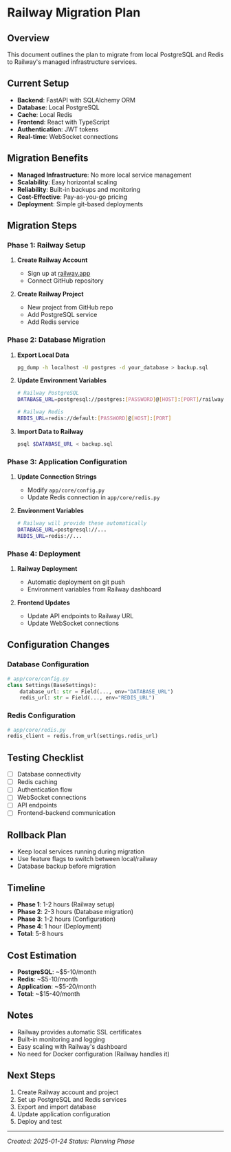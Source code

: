 # Railway Migration Plan

## Overview
This document outlines the plan to migrate from local PostgreSQL and Redis to Railway's managed infrastructure services.

## Current Setup
- **Backend**: FastAPI with SQLAlchemy ORM
- **Database**: Local PostgreSQL
- **Cache**: Local Redis
- **Frontend**: React with TypeScript
- **Authentication**: JWT tokens
- **Real-time**: WebSocket connections

## Migration Benefits
- **Managed Infrastructure**: No more local service management
- **Scalability**: Easy horizontal scaling
- **Reliability**: Built-in backups and monitoring
- **Cost-Effective**: Pay-as-you-go pricing
- **Deployment**: Simple git-based deployments

## Migration Steps

### Phase 1: Railway Setup
1. **Create Railway Account**
   - Sign up at [railway.app](https://railway.app)
   - Connect GitHub repository

2. **Create Railway Project**
   - New project from GitHub repo
   - Add PostgreSQL service
   - Add Redis service

### Phase 2: Database Migration
1. **Export Local Data**
   ```bash
   pg_dump -h localhost -U postgres -d your_database > backup.sql
   ```

2. **Update Environment Variables**
   ```bash
   # Railway PostgreSQL
   DATABASE_URL=postgresql://postgres:[PASSWORD]@[HOST]:[PORT]/railway
   
   # Railway Redis
   REDIS_URL=redis://default:[PASSWORD]@[HOST]:[PORT]
   ```

3. **Import Data to Railway**
   ```bash
   psql $DATABASE_URL < backup.sql
   ```

### Phase 3: Application Configuration
1. **Update Connection Strings**
   - Modify `app/core/config.py`
   - Update Redis connection in `app/core/redis.py`

2. **Environment Variables**
   ```bash
   # Railway will provide these automatically
   DATABASE_URL=postgresql://...
   REDIS_URL=redis://...
   ```

### Phase 4: Deployment
1. **Railway Deployment**
   - Automatic deployment on git push
   - Environment variables from Railway dashboard

2. **Frontend Updates**
   - Update API endpoints to Railway URL
   - Update WebSocket connections

## Configuration Changes

### Database Configuration
```python
# app/core/config.py
class Settings(BaseSettings):
    database_url: str = Field(..., env="DATABASE_URL")
    redis_url: str = Field(..., env="REDIS_URL")
```

### Redis Configuration
```python
# app/core/redis.py
redis_client = redis.from_url(settings.redis_url)
```

## Testing Checklist
- [ ] Database connectivity
- [ ] Redis caching
- [ ] Authentication flow
- [ ] WebSocket connections
- [ ] API endpoints
- [ ] Frontend-backend communication

## Rollback Plan
- Keep local services running during migration
- Use feature flags to switch between local/railway
- Database backup before migration

## Timeline
- **Phase 1**: 1-2 hours (Railway setup)
- **Phase 2**: 2-3 hours (Database migration)
- **Phase 3**: 1-2 hours (Configuration)
- **Phase 4**: 1 hour (Deployment)
- **Total**: 5-8 hours

## Cost Estimation
- **PostgreSQL**: ~$5-10/month
- **Redis**: ~$5-10/month
- **Application**: ~$5-20/month
- **Total**: ~$15-40/month

## Notes
- Railway provides automatic SSL certificates
- Built-in monitoring and logging
- Easy scaling with Railway's dashboard
- No need for Docker configuration (Railway handles it)

## Next Steps
1. Create Railway account and project
2. Set up PostgreSQL and Redis services
3. Export and import database
4. Update application configuration
5. Deploy and test

---
*Created: 2025-01-24*
*Status: Planning Phase*
